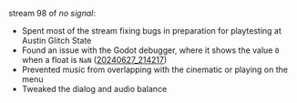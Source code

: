 stream 98 of _no signal_:
- Spent most of the stream fixing bugs in preparation for playtesting at Austin Glitch State
- Found an issue with the Godot debugger, where it shows the value `0` when a float is `NaN` ([20240627_214217](20240627_214217.md))
- Prevented music from overlapping with the cinematic or playing on the menu
- Tweaked the dialog and audio balance
